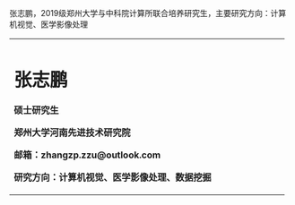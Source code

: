 
张志鹏，2019级郑州大学与中科院计算所联合培养研究生，主要研究方向：计算机视觉、医学影像处理
<table border="0">
  <tr>
    <td width="75%">
      <h1>张志鹏</h1>
      <p><b>硕士研究生</b></p>
      <p><b>郑州大学河南先进技术研究院</b></p>
      <p><b>邮箱：zhangzp.zzu@outlook.com</b></p>
      <p><b>研究方向：计算机视觉、医学影像处理、数据挖掘</b></p>     
    </td>
  </tr>
</table>
